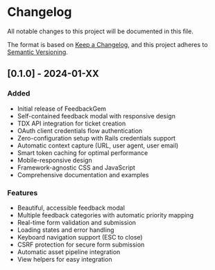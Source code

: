 # Changelog

All notable changes to this project will be documented in this file.

The format is based on [Keep a Changelog](https://keepachangelog.com/en/1.0.0/),
and this project adheres to [Semantic Versioning](https://semver.org/spec/v2.0.0.html).

## [0.1.0] - 2024-01-XX

### Added
- Initial release of FeedbackGem
- Self-contained feedback modal with responsive design
- TDX API integration for ticket creation
- OAuth client credentials flow authentication
- Zero-configuration setup with Rails credentials support
- Automatic context capture (URL, user agent, user email)
- Smart token caching for optimal performance
- Mobile-responsive design
- Framework-agnostic CSS and JavaScript
- Comprehensive documentation and examples

### Features
- Beautiful, accessible feedback modal
- Multiple feedback categories with automatic priority mapping
- Real-time form validation and submission
- Loading states and error handling
- Keyboard navigation support (ESC to close)
- CSRF protection for secure form submission
- Automatic asset pipeline integration
- View helpers for easy integration
